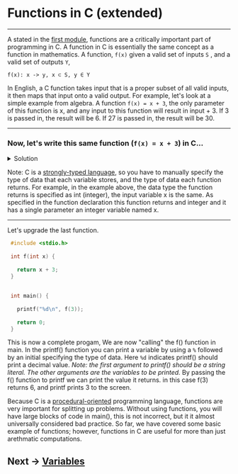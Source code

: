 # Functions in C (extended)
***

A stated in the [first module](https://github.com/nac294/C-basics/blob/main/modules/firstProgram.md), functions are a critically important part of programming
in C. A function in C is essentially the same concept as a function in mathematics. A function, ```f(x)``` given a valid set of inputs ```S```
, and a valid set of outputs ```Y```,
```mma
f(x): x -> y, x ⊂ S, y ∈ Y
```
In English, a C function takes input that is a proper subset of all valid inputs, it then maps that input onto a valid output. For example, let's look
at a simple example from algebra. A function ```f(x) = x + 3```, the only parameter of this function is x, and any input to this function will result in
input + 3. If 3 is passed in, the result will be 6. If 27 is passed in, the result will be 30.

***  
### Now, let's write this same function (```f(x) = x + 3```) in C...

  <details>
  <summary>Solution</summary>
  
  ```C
  #include <stdio.h>
  
  int f(int x) {
  
    return x + 3;
  }
  ```
</details>  

Note: C is a [strongly-typed language](https://www.techtarget.com/whatis/definition/strongly-typed), so you have to manually specify the type of data 
that each variable stores, and the type of data each function returns. For example, in the example above, 
the data type the function returns is specified as int (integer), the input variable x is the same. As specified in the function 
declaration this function returns and integer and it has a single parameter an integer variable named x.
***

Let's upgrade the last function. 
 ```C
  #include <stdio.h>
  
  int f(int x) {
    
    return x + 3;
  }
  
  
  int main() {
  
    printf("%d\n", f(3));
    
    return 0;
  }
  ```
This is now a complete progam, We are now "calling" the f() function in main. 
In the printf() function you can print a variable by using a ```%``` followed by an initial specifying the type of data. Here ```%d``` indicates printf()
should print a decimal value. _Note: the first argument to printf() should be a string literal. The other arguments are the variables to be printed._
By passing the f() function to printf we can print the value it returns.
in this case f(3) returns 6, and printf prints 3 to the screen.  

Because C is a [procedural-oriented](https://eng.libretexts.org/Courses/Delta_College/CS11_-_Informations_Systems/02%3A_Information_Systems_for_Strategic_Advantage/2.04%3A_Information_Systems_Development/2.4D%3A_Programming_Languages/1.03%3A_Procedural/Object_Oriented) programming language, functions are very important for splitting up problems. Without using functions, you will have large blocks of code in main(), this is not incorrect, but it it almost universally considered bad practice. So far, we have covered some basic example of functions; however, functions in C are useful for more than just arethmatic computations.  

## Next -> [Variables](https://github.com/nac294/C-basics/blob/main/modules/variables.md)
